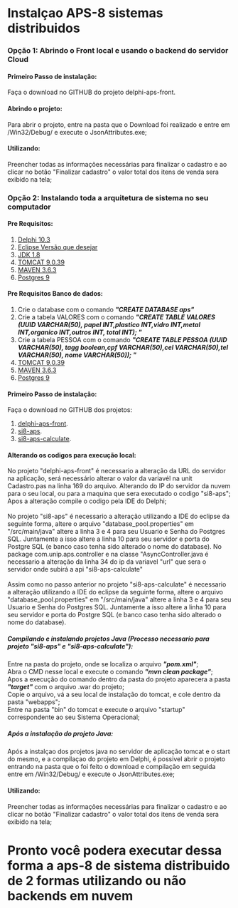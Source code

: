 <h1> Instalçao APS-8 sistemas distribuidos</h1>
</hr>
<h3> Opção 1: Abrindo o Front local e usando o backend do servidor Cloud</b> 

<h4>Primeiro Passo de instalação: </h4>
Faça o download no GITHUB do projeto delphi-aps-front.

<h4>Abrindo o projeto: </h4>
Para abrir o projeto, entre na pasta que o Download foi realizado e entre em /Win32/Debug/ e execute o JsonAttributes.exe;

<h4>Utilizando: </h4>
Preencher todas as informações necessárias para finalizar o cadastro e ao clicar no botão "Finalizar cadastro" o valor total dos itens de venda sera exibido na tela;

<h3> Opção 2: Instalando toda a arquitetura de sistema no seu computador</b> 

<h4>Pre Requisitos: </h4>
<ol>
  <li><a href="https://www.embarcadero.com/br/products/delphi/starter/free-download" target="_blank"> Delphi 10.3</a></li>
  <li><a href="https://www.eclipse.org/downloads/download.php?file=/oomph/epp/2020-09/R/eclipse-inst-jre-win64.exe" target="_blank"> Eclipse Versão que desejar </a></li>
  <li><a href="https://www.oracle.com/br/java/technologies/javase/javase-jdk8-downloads.html" target="_blank">JDK 1.8</a></li>
  <li><a href="https://tomcat.apache.org/download-90.cgi" target="_blank">TOMCAT 9.0.39</a></li>
  <li><a href="https://maven.apache.org/download.cgi" target="_blank">MAVEN 3.6.3</a></li>
  <li><a href="https://www.postgresql.org/download/ target ="_blank">Postgres 9 </a></li>
</ol>
    
<h4>Pre Requisitos Banco de dados: </h4>

<ol>
  <li>Crie o database com o comando <b><i>"CREATE DATABASE aps"</i></b></li>
  <li>Crie a tabela VALORES com o comando <b><i>"CREATE TABLE VALORES (UUID VARCHAR(50), papel INT,plastico INT,vidro INT,metal INT,organico INT,outros INT, total INT);
"</i></b></li>
  <li>Crie a tabela PESSOA com o comando <b><i>"CREATE TABLE PESSOA (UUID VARCHAR(50), tagg boolean,cpf VARCHAR(50),cel VARCHAR(50),tel VARCHAR(50), nome VARCHAR(50));
"</i></b></li>
  <li><a href="https://tomcat.apache.org/download-90.cgi" target="_blank">TOMCAT 9.0.39</a></li>
  <li><a href="https://maven.apache.org/download.cgi" target="_blank">MAVEN 3.6.3</a></li>
  <li><a href="https://www.postgresql.org/download/ target ="_blank">Postgres 9 </a></li>
</ol>


<h4>Primeiro Passo de instalação: </h4>
Faça o download no GITHUB dos projetos:
<ol>
<li><a href="https://github.com/MauroVaz/delphi-aps-front" target="_blank">delphi-aps-front</a>.</li>
<li><a href="https://github.com/MauroVaz/si8-aps" target="_blank">si8-aps</a>.</li>
<li><a href="https://github.com/MauroVaz/si8-aps-calculate" target="_blank">si8-aps-calculate</a>.</li>
</ol>

<h4>Alterando os codigos para execução local:</h4>
No projeto "delphi-aps-front" é necessario a alteração da URL do servidor na aplicação, será necessário alterar o valor da variavél na unit Cadastro.pas na linha 169 do arquivo.
Alterando do IP do servidor da nuvem para o seu local, ou para a maquina que sera executado o codigo "si8-aps";
Apos a alteração compile o codigo pela IDE do Delphi;
</br>
</br>
No projeto "si8-aps" é necessario a alteração utilizando a IDE do eclipse da seguinte forma, altere o arquivo "database_pool.properties" em "/src/main/java" altere a linha 3 e 4 para seu Usuario e Senha do Postgres SQL.
Juntamente a isso altere a linha 10 para seu servidor e porta do Postgre SQL (e banco caso tenha sido alterado o nome do database).
No package com.unip.aps.controller e na classe "AsyncController.java é necessario a alteração da linha 34 do ip da variavel "url" que sera o servidor onde subirá a api "si8-aps-calculate"
</br>
</br>
Assim como no passo anterior no projeto "si8-aps-calculate" é necessario a alteração utilizando a IDE do eclipse da seguinte forma, altere o arquivo "database_pool.properties" em "/src/main/java" altere a linha 3 e 4 para seu Usuario e Senha do Postgres SQL.
Juntamente a isso altere a linha 10 para seu servidor e porta do Postgre SQL (e banco caso tenha sido alterado o nome do database).

<h5>Compilando e instalando projetos Java (Processo necessario para projeto "si8-aps" e "si8-aps-calculate"):</h5>

Entre na pasta do projeto, onde se localiza o arquivo <b><i>"pom.xml"</i></b>;</br>
Abra o CMD nesse local e execute o comando <b><i>"mvn clean package"</i></b>;</br>
Apos a execução do comando dentro da pasta do projeto aparecera a pasta <b><i>"target"</i></b> com o arquivo .war do projeto;</br>
Copie o arquivo, vá a seu local de instalação do tomcat, e cole dentro da pasta "webapps";</br>
Entre na pasta "bin" do tomcat e execute o arquivo "startup" correspondente ao seu Sistema Operacional;

<h5>Após a instalação do projeto Java:</h5>
Após a instalçao dos projetos java no servidor de aplicação tomcat e o start do mesmo, e a compilaçao do projeto em Delphi, é possivel abrir o projeto entrando na pasta que o foi feito o download e compilação em seguida entre em /Win32/Debug/ e execute o JsonAttributes.exe;

<h4>Utilizando: </h4>
Preencher todas as informações necessárias para finalizar o cadastro e ao clicar no botão "Finalizar cadastro" o valor total dos itens de venda sera exibido na tela;

<h1> Pronto você podera executar dessa forma a aps-8 de sistema distribuido de 2 formas utilizando ou não backends em nuvem </h1>




